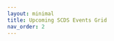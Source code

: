 ```yaml
---
layout: minimal
title: Upcoming SCDS Events Grid
nav_order: 2
---
```


<link rel="stylesheet" href="./assets/css/swiper.css" />
<link rel="stylesheet" href="./assets/css/events2grid.css">
<script src="https://ajax.googleapis.com/ajax/libs/jquery/3.7.1/jquery.min.js"></script>
<script src="./assets/js/swiper-bundle.min.js"></script>

<div class="swiper mySwiper">
  <div class="swiper-wrapper" id="eventsWrapper">
    <!-- Events will be injected here -->
  </div>
</div>

<button id="loadMore" class="load-more-btn" style="display:none;">Load More Events</button>

<script>
$(function(){
  const batchSize = 12;
  let currentIndex = 0;
  let eventsData = [];

  function renderBatch(){
    const nextBatch = eventsData.slice(currentIndex, currentIndex + batchSize);

    nextBatch.forEach(event => {
      $("#eventsWrapper").append(`
        <div class="swiper-slide">
          <img class="event-banner" src="${event.image}">
          <div class="event-details">
            <h3 class="event-title">${event.title}</h3>
            <div class="event-date">${new Date(event.start).toLocaleDateString()}</div>
            <div class="event-time">${new Date(event.start).toLocaleTimeString([], {hour: '2-digit', minute:'2-digit'})}</div>
          </div>
          <div class="event-register-cell">
            <a href="${event.url}" class="register-button">Register</a>
          </div>
        </div>
      `);
    });

    currentIndex += nextBatch.length;

    if(currentIndex < eventsData.length){
      $("#loadMore").show();
    } else {
      $("#loadMore").hide();
    }
  }

  // Fetch JSON file from public assets folder
  fetch('./assets/data/events.json')
    .then(response => {
      if (!response.ok) throw new Error("Failed to load events JSON");
      return response.json();
    })
    .then(data => {
      eventsData = data;
      renderBatch();
    })
    .catch(err => console.error(err));

  $("#loadMore").on("click", renderBatch);
});
</script>

